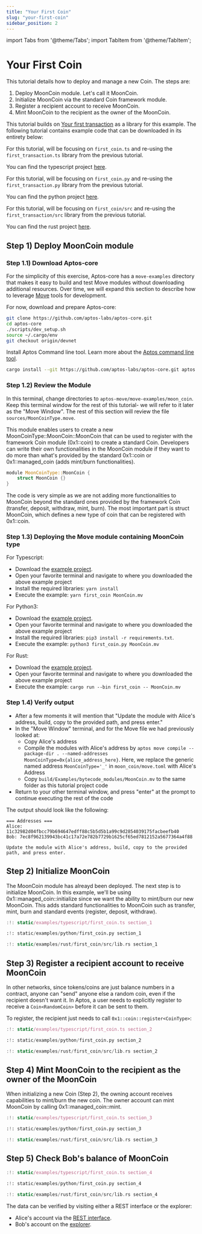 ```yaml
---
title: "Your First Coin"
slug: "your-first-coin"
sidebar_position: 2
---
```


import Tabs from '@theme/Tabs';
import TabItem from '@theme/TabItem';

# Your First Coin

This tutorial details how to deploy and manage a new Coin. The steps are:

1. Deploy MoonCoin module. Let's call it MoonCoin.
2. Initialize MoonCoin via the standard Coin framework module.
3. Register a recipient account to receive MoonCoin.
4. Mint MoonCoin to the recipient as the owner of the MoonCoin.

This tutorial builds on [Your first transaction](/tutorials/your-first-transaction) as a library for this example. The following tutorial contains example code that can be downloaded in its entirety below:

<Tabs>
  <TabItem value="typescript" label="Typescript" default>

For this tutorial, will be focusing on `first_coin.ts` and re-using the `first_transaction.ts` library from the previous tutorial.

You can find the typescript project [here](https://github.com/aptos-labs/aptos-core/tree/main/developer-docs-site/static/examples/typescript).
</TabItem>
<TabItem value="python" label="Python">

For this tutorial, will be focusing on `first_coin.py` and re-using the `first_transaction.py` library from the previous tutorial.

You can find the python project [here](https://github.com/aptos-labs/aptos-core/tree/main/developer-docs-site/static/examples/python).

  </TabItem>
  <TabItem value="rust" label="Rust">

For this tutorial, will be focusing on `first_coin/src` and re-using the `first_transaction/src` library from the previous tutorial.

You can find the rust project [here](https://github.com/aptos-labs/aptos-core/tree/main/developer-docs-site/static/examples/rust).

  </TabItem>
</Tabs>

## Step 1) Deploy MoonCoin module

### Step 1.1) Download Aptos-core

For the simplicity of this exercise, Aptos-core has a `move-examples` directory that makes it easy to build and test Move modules without downloading additional resources. Over time, we will expand this section to describe how to leverage [Move](https://github.com/move-language/move/tree/main/language/documentation/tutorial) tools for development.

For now, download and prepare Aptos-core:

```bash
git clone https://github.com/aptos-labs/aptos-core.git
cd aptos-core
./scripts/dev_setup.sh
source ~/.cargo/env
git checkout origin/devnet
```

Install Aptos Command line tool. Learn more about the [Aptos command line tool](https://github.com/aptos-labs/aptos-core/tree/main/crates/aptos).

```bash
cargo install --git https://github.com/aptos-labs/aptos-core.git aptos
```

### Step 1.2) Review the Module

In this terminal, change directories to `aptos-move/move-examples/moon_coin`. Keep this terminal window for the rest of this tutorial- we will refer to it later as the "Move Window". The rest of this section will review the file `sources/MoonCoinType.move`.

This module enables users to create a new MoonCoinType::MoonCoin::MoonCoin that can be used to register with the framework Coin module (0x1::coin) to create a standard Coin. Developers can write their own functionalities in the MoonCoin module if they want to do more than what's provided by the standard 0x1::coin or 0x1::managed_coin (adds mint/burn functionalities).

```rust
module MoonCoinType::MoonCoin {
    struct MoonCoin {}
}
```

The code is very simple as we are not adding more functionalities to MoonCoin beyond the standard ones provided by the framework Coin (transfer, deposit, withdraw, mint, burn). The most important part is struct MoonCoin, which defines a new type of coin that can be registered with 0x1::coin.

### Step 1.3) Deploying the Move module containing MoonCoin type

<Tabs>
<TabItem value="typescript" label="Typescript" default>
For Typescript:

- Download the [example project](https://github.com/aptos-labs/aptos-core/tree/main/developer-docs-site/static/examples/typescript).
- Open your favorite terminal and navigate to where you downloaded the above example project
- Install the required libraries: `yarn install`
- Execute the example: `yarn first_coin MoonCoin.mv`

</TabItem>
<TabItem value="python" label="Python">
For Python3:

- Download the [example project](https://github.com/aptos-labs/aptos-core/tree/main/developer-docs-site/static/examples/python).
- Open your favorite terminal and navigate to where you downloaded the above example project
- Install the required libraries: `pip3 install -r requirements.txt`.
- Execute the example: `python3 first_coin.py MoonCoin.mv`

</TabItem>
<TabItem value="rust" label="Rust">
For Rust:

- Download the [example project](https://github.com/aptos-labs/aptos-core/tree/main/developer-docs-site/static/examples/rust).
- Open your favorite terminal and navigate to where you downloaded the above example project
- Execute the example: `cargo run --bin first_coin -- MoonCoin.mv`

</TabItem>
</Tabs>

### Step 1.4) Verify output

- After a few moments it will mention that "Update the module with Alice's address, build, copy to the provided path,
  and press enter."
- In the "Move Window" terminal, and for the Move file we had previously looked at:
  - Copy Alice's address
  - Compile the modules with Alice's address by `aptos move compile --package-dir . --named-addresses MoonCoinType=0x{alice_address_here}`. Here, we replace the generic named address `MoonCoinType='_'` in `moon_coin/move.toml` with Alice's Address
  - Copy `build/Examples/bytecode_modules/MoonCoin.mv` to the same folder as this tutorial project code
- Return to your other terminal window, and press "enter" at the prompt to continue executing the rest of the code

The output should look like the following:

```
=== Addresses ===
Alice: 11c32982d04fbcc79b694647edff88c5b5d5b1a99c9d2854039175facbeefb40
Bob: 7ec8f962139943bc41c17a72e782b7729b1625cf65ed7812152a5677364a4f88

Update the module with Alice's address, build, copy to the provided path, and press enter.
```

## Step 2) Initialize MoonCoin

The MoonCoin module has alreayd been deployed. The next step is to initialize MoonCoin. In this example, we'll be using 0x1::managed_coin::initialize since we want the ability to mint/burn our new MoonCoin. This adds standard functionalities to MoonCoin such as transfer, mint, burn and standard events (register, deposit, withdraw).

<Tabs>
  <TabItem value="typescript" label="Typescript" default>

```typescript
:!: static/examples/typescript/first_coin.ts section_1
```

  </TabItem>
  <TabItem value="python" label="Python">

```python
:!: static/examples/python/first_coin.py section_1
```

  </TabItem>
  <TabItem value="rust" label="Rust">

```rust
:!: static/examples/rust/first_coin/src/lib.rs section_1
```

  </TabItem>
</Tabs>

## Step 3) Register a recipient account to receive MoonCoin

In other networks, since tokens/coins are just balance numbers in a contract, anyone can "send" anyone else a random coin, even if the recipient doesn't want it. In Aptos, a user needs to explicitly register to receive a `Coin<RandomCoin>` before it can be sent to them.

To register, the recipient just needs to call `0x1::coin::register<CoinType>`:

<Tabs>
  <TabItem value="typescript" label="Typescript" default>

```typescript
:!: static/examples/typescript/first_coin.ts section_2
```

  </TabItem>
  <TabItem value="python" label="Python">

```python
:!: static/examples/python/first_coin.py section_2
```

  </TabItem>
  <TabItem value="rust" label="Rust">

```rust
:!: static/examples/rust/first_coin/src/lib.rs section_2
```

  </TabItem>
</Tabs>

## Step 4) Mint MoonCoin to the recipient as the owner of the MoonCoin

When initializing a new Coin (Step 2), the owning account receives capabilities to mint/burn the new coin. The owner account can mint MoonCoin by calling 0x1::managed_coin::mint.

<Tabs>
  <TabItem value="typescript" label="Typescript" default>

```typescript
:!: static/examples/typescript/first_coin.ts section_3
```

  </TabItem>
  <TabItem value="python" label="Python">

```python
:!: static/examples/python/first_coin.py section_3
```

  </TabItem>
  <TabItem value="rust" label="Rust">

```rust
:!: static/examples/rust/first_coin/src/lib.rs section_3
```

  </TabItem>
</Tabs>

## Step 5) Check Bob's balance of MoonCoin

<Tabs>
  <TabItem value="typescript" label="Typescript" default>

```typescript
:!: static/examples/typescript/first_coin.ts section_4
```

  </TabItem>
  <TabItem value="python" label="Python">

```python
:!: static/examples/python/first_coin.py section_4
```

  </TabItem>
  <TabItem value="rust" label="Rust">

```rust
:!: static/examples/rust/first_coin/src/lib.rs section_4
```

  </TabItem>
</Tabs>

The data can be verified by visiting either a REST interface or the explorer:

- Alice's account via the [REST interface][alice_account_rest].
- Bob's account on the [explorer][bob_account_explorer].

[account_basics]: /concepts/basics-accounts
[alice_account_rest]: /rest-api/#tag/accounts/a52671f10dc3479b09d0a11ce47694c0/
[bob_account_explorer]: https://explorer.devnet.aptos.dev/account/ec6ec14e4abe10aaa6ad53b0b63a1806
[rest_spec]: /rest-api
